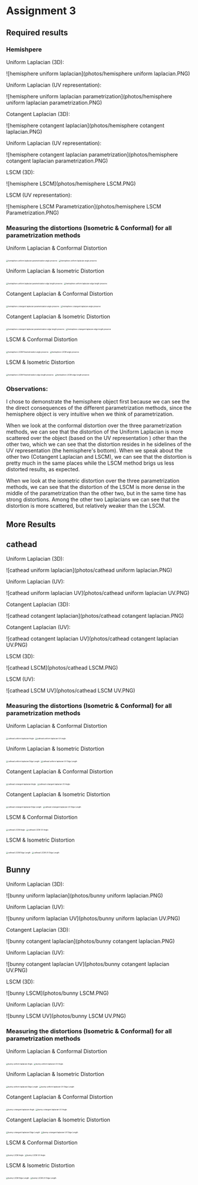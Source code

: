 # Assignment 3



## Required results

### Hemishpere

Uniform Laplacian (3D):

![hemisphere uniform laplacian](photos/hemisphere uniform laplacian.PNG)



Uniform Laplacian (UV representation):

![hemisphere uniform laplacian parametrization](photos/hemisphere uniform laplacian parametrization.PNG)



Cotangent Laplacian (3D):

![hemisphere cotangent laplacian](photos/hemisphere cotangent laplacian.PNG)



Uniform Laplacian (UV representation):

![hemisphere cotangent laplacian parametrization](photos/hemisphere cotangent laplacian parametrization.PNG)



LSCM (3D):

![hemisphere LSCM](photos/hemisphere LSCM.PNG)



LSCM (UV representation):

![hemisphere LSCM Parametrization](photos/hemisphere LSCM Parametrization.PNG)









### Measuring the distortions (Isometric & Conformal) for all parametrization methods



Uniform Laplacian & Conformal Distortion

<img src="photos/hemisphere uniform laplacian parametrization angle preserve.PNG" alt="hemisphere uniform laplacian parametrization angle preserve" style="zoom: 33%;" /> <img src="photos/hemisphere uniform laplacian angle preserve.PNG" alt="hemisphere uniform laplacian angle preserve" style="zoom: 33%;" />



Uniform Laplacian & Isometric Distortion

<img src="photos/hemisphere uniform laplacian parametrization edge length preserve.PNG" alt="hemisphere uniform laplacian parametrization edge length preserve" style="zoom:33%;" /> <img src="photos/hemisphere uniform laplacian edge length preserve.PNG" alt="hemisphere uniform laplacian edge length preserve" style="zoom:33%;" />







Cotangent Laplacian & Conformal Distortion

<img src="photos/hemisphere cotangent laplacian parametrization angle preserve.PNG" alt="hemisphere cotangent laplacian parametrization angle preserve" style="zoom:33%;" /> <img src="photos/hemisphere cotangent laplacian angle preserve.PNG" alt="hemisphere cotangent laplacian angle preserve" style="zoom:33%;" />



Cotangent Laplacian & Isometric Distortion

<img src="photos/hemisphere cotangent laplacian parametrization edge length preserve.PNG" alt="hemisphere cotangent laplacian parametrization edge length preserve" style="zoom:33%;" /> <img src="photos/hemisphere cotangent laplacian edge length preserve.PNG" alt="hemisphere cotangent laplacian edge length preserve" style="zoom:33%;" />







LSCM & Conformal Distortion

<img src="photos/hemisphere LSCM Parametrization angle preserve.PNG" alt="hemisphere LSCM Parametrization angle preserve" style="zoom:33%;" /> <img src="photos/hemisphere LSCM angle preserve.PNG" alt="hemisphere LSCM angle preserve" style="zoom:33%;" />



LSCM &  Isometric Distortion

<img src="photos/hemisphere LSCM Parametrization edge length preserve.PNG" alt="hemisphere LSCM Parametrization edge length preserve" style="zoom:33%;" /> <img src="photos/hemisphere LSCM edge length preserve.PNG" alt="hemisphere LSCM edge length preserve" style="zoom:33%;" /> 







### Observations:

I chose to demonstrate the hemisphere object first because we can see the the direct consequences of the different parametrization methods, since the hemisphere object is very intuitive when we think of parametrization.

When we look at the conformal distortion over the three parametrization methods, we can see that the distortion of the Uniform Laplacian is more scattered over the object (based on the UV representation ) other than the other two, which we can see that the distortion resides in he sidelines of the UV representation (the hemisphere's bottom). 
When we speak about the other two (Cotangent Laplacian and LSCM), we can see that the distortion is pretty much in the same places while the LSCM method brigs us less distorted results, as expected.

 When we look at the isometric distortion over the three parametrization methods, we can see that the distortion of the LSCM is more dense  in the middle of the parametrization than the other two, but in the same time has strong distortions. Among the other two Laplacians we can see that the distortion is more scattered,  but relatively weaker than the LSCM. 










## More Results



## cathead

Uniform Laplacian (3D):

![cathead uniform laplacian](photos/cathead uniform laplacian.PNG)



Uniform Laplacian (UV):

![cathead uniform laplacian UV](photos/cathead uniform laplacian UV.PNG)



Cotangent Laplacian (3D):

![cathead cotangent laplacian](photos/cathead cotangent laplacian.PNG)



Cotangent Laplacian (UV):

![cathead cotangent laplacian UV](photos/cathead cotangent laplacian UV.PNG)



LSCM (3D):

![cathead LSCM](photos/cathead LSCM.PNG)



LSCM (UV):

![cathead LSCM UV](photos/cathead LSCM UV.PNG)





### Measuring the distortions (Isometric & Conformal) for all parametrization methods

Uniform Laplacian & Conformal Distortion

<img src="photos/cathead uniform laplacian Angle.PNG" alt="cathead uniform laplacian Angle" style="zoom:33%;" /> <img src="photos/cathead uniform laplacian UV angle.PNG" alt="cathead uniform laplacian UV angle" style="zoom:33%;" />



Uniform Laplacian & Isometric Distortion

<img src="photos/cathead uniform laplacian Edge Length.PNG" alt="cathead uniform laplacian Edge Length" style="zoom:33%;" /> <img src="photos/cathead uniform laplacian UV Edge Length.PNG" alt="cathead uniform laplacian UV Edge Length" style="zoom:33%;" />



Cotangent Laplacian & Conformal Distortion

<img src="photos/cathead cotangent laplacian Angle.PNG" alt="cathead cotangent laplacian Angle" style="zoom:33%;" /> <img src="photos/cathead cotangent laplacian UV Angle.PNG" alt="cathead cotangent laplacian UV Angle" style="zoom:33%;" /> 



Cotangent Laplacian & Isometric Distortion

<img src="photos/cathead cotangent laplacian Edge Length.PNG" alt="cathead cotangent laplacian Edge Length" style="zoom:33%;" /> <img src="photos/cathead cotangent laplacian UV Edge Length.PNG" alt="cathead cotangent laplacian UV Edge Length" style="zoom:33%;" /> 





LSCM & Conformal Distortion

<img src="photos/cathead LSCM Angle.PNG" alt="cathead LSCM Angle" style="zoom:33%;" /> <img src="photos/cathead LSCM UV Angle.PNG" alt="cathead LSCM UV Angle" style="zoom:33%;" /> 



LSCM & Isometric Distortion

<img src="photos/cathead LSCM Edge Length.PNG" alt="cathead LSCM Edge Length" style="zoom:33%;" /> <img src="photos/cathead LSCM UV Edge Length.PNG" alt="cathead LSCM UV Edge Length" style="zoom:33%;" /> 













## Bunny

Uniform Laplacian (3D):

![bunny uniform laplacian](photos/bunny uniform laplacian.PNG) 



Uniform Laplacian (UV):

![bunny uniform laplacian UV](photos/bunny uniform laplacian UV.PNG)



Cotangent Laplacian (3D):

![bunny cotangent laplacian](photos/bunny cotangent laplacian.PNG)

Uniform Laplacian (UV):

![bunny cotangent laplacian UV](photos/bunny cotangent laplacian UV.PNG)



LSCM (3D):

![bunny LSCM](photos/bunny LSCM.PNG)



Uniform Laplacian (UV):

![bunny LSCM UV](photos/bunny LSCM UV.PNG)







### Measuring the distortions (Isometric & Conformal) for all parametrization methods



Uniform Laplacian & Conformal Distortion

<img src="photos/bunny uniform laplacian Angle.PNG" alt="bunny uniform laplacian Angle" style="zoom:33%;" /> <img src="photos/bunny uniform laplacian UV Angle.PNG" alt="bunny uniform laplacian UV Angle" style="zoom:33%;" /> 



Uniform Laplacian & Isometric Distortion

<img src="photos/bunny uniform laplacian Edge Length.PNG" alt="bunny uniform laplacian Edge Length" style="zoom:33%;" /> <img src="photos/bunny uniform laplacian UV Edge Length.PNG" alt="bunny uniform laplacian UV Edge Length" style="zoom:33%;" /> 



Cotangent Laplacian & Conformal Distortion

<img src="photos/bunny cotangent laplacian Angle.PNG" alt="bunny cotangent laplacian Angle" style="zoom:33%;" /> <img src="photos/bunny cotangent laplacian UV Angle.PNG" alt="bunny cotangent laplacian UV Angle" style="zoom:33%;" /> 



Cotangent Laplacian & Isometric Distortion

<img src="photos/bunny cotangent laplacian Edge Length.PNG" alt="bunny cotangent laplacian Edge Length" style="zoom:33%;" /> <img src="photos/bunny cotangent laplacian UV Edge Length.PNG" alt="bunny cotangent laplacian UV Edge Length" style="zoom:33%;" /> 



LSCM & Conformal Distortion

<img src="photos/bunny LSCM Angle.PNG" alt="bunny LSCM Angle" style="zoom:33%;" /> <img src="photos/bunny LSCM UV Angle.PNG" alt="bunny LSCM UV Angle" style="zoom:33%;" /> 





LSCM & Isometric Distortion

<img src="photos/bunny LSCM Edge Length.PNG" alt="bunny LSCM Edge Length" style="zoom:33%;" /> <img src="photos/bunny LSCM UV Edge Length.PNG" alt="bunny LSCM UV Edge Length" style="zoom:33%;" /> 

